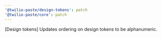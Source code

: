 ```yaml
---
'@twilio-paste/design-tokens': patch
'@twilio-paste/core': patch
---
```


[Design tokens] Updates ordering on design tokens to be alphanumeric.
